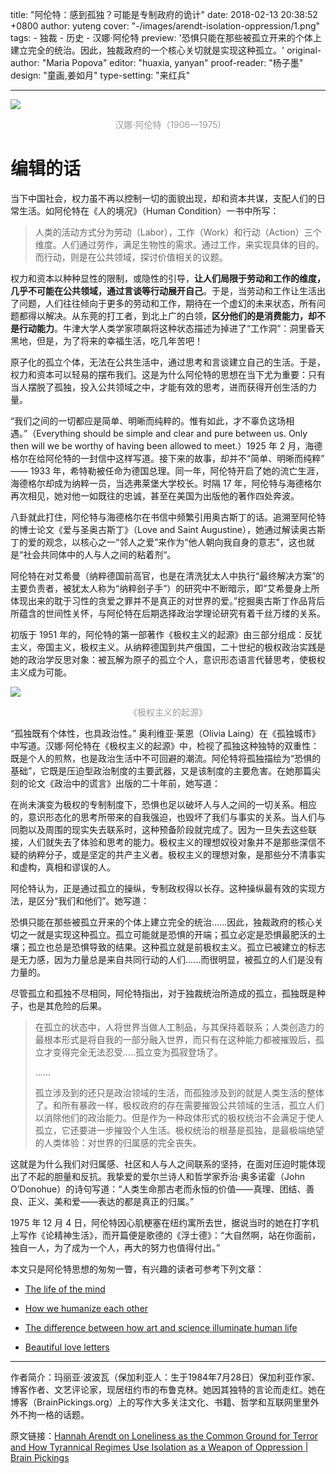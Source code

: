 title: "阿伦特：感到孤独？可能是专制政府的诡计"
date: 2018-02-13 20:38:52 +0800
author: yuteng
cover: "-/images/arendt-isolation-oppression/1.png"
tags:
    - 独裁
    - 历史
    - 汉娜·阿伦特
preview: '恐惧只能在那些被孤立开来的个体上建立完全的统治。因此，独裁政府的一个核心关切就是实现这种孤立。'
original-author: "Maria Popova"
editor: "huaxia, yanyan"
proof-reader: "杨子墨"
design: "童画,姜如月"
type-setting: "来红兵"

---

![](-/images/arendt-isolation-oppression/1.png)
<center><font color=#999>汉娜·阿伦特（1906—1975)</font></center>

# 编辑的话

当下中国社会，权力虽不再以控制一切的面貌出现，却和资本共谋，支配人们的日常生活。如阿伦特在《人的境况》（Human Condition）一书中所写：

> 人类的活动方式分为劳动（Labor），工作（Work）和行动（Action）三个维度。人们通过劳作，满足生物性的需求。通过工作，来实现具体的目的。而行动，则是在公共领域，探讨价值相关的议题。

权力和资本以种种显性的限制，或隐性的引导，**让人们局限于劳动和工作的维度，几乎不可能在公共领域，通过言谈等行动展开自己**。于是，当劳动和工作让生活出了问题，人们往往倾向于更多的劳动和工作，期待在一个虚幻的未来状态，所有问题都得以解决。从东莞的打工者，到北上广的白领，**区分他们的是消费能力，却不是行动能力**。牛津大学人类学家项飙将这种状态描述为掉进了“工作洞”：洞里昏天黑地，但是，为了将来的幸福生活，吃几年苦吧！

原子化的孤立个体，无法在公共生活中，通过思考和言谈建立自己的生活。于是，权力和资本可以轻易的摆布我们。这是为什么阿伦特的思想在当下尤为重要：只有当人摆脱了孤独，投入公共领域之中，才能有效的思考，进而获得开创生活的力量。

“我们之间的一切都应是简单、明晰而纯粹的。惟有如此，才不辜负这场相遇。”（Everything should be simple and clear and pure between us. Only then will we be worthy of having been allowed to meet.）1925 年 2 月，海德格尔在给阿伦特的一封信中这样写道。接下来的故事，却并不“简单、明晰而纯粹” —— 1933 年，希特勒被任命为德国总理。同一年，阿伦特开启了她的流亡生涯，海德格尔却成为纳粹一员，当选弗莱堡大学校长。时隔 17 年，阿伦特与海德格尔再次相见，她对他一如既往的忠诚，甚至在美国为出版他的著作四处奔波。

八卦就此打住，阿伦特与海德格尔在书信中频繁引用奥古斯丁的话。追溯至阿伦特的博士论文《爱与圣奥古斯丁》（Love and Saint Augustine），她通过解读奥古斯丁的爱的观念，以核心之一“邻人之爱”来作为“他人朝向我自身的意志”，这也就是“社会共同体中的人与人之间的粘着剂“。

阿伦特在对艾希曼（纳粹德国前高官，也是在清洗犹太人中执行“最终解决方案”的主要负责者，被犹太人称为“纳粹刽子手”）的研究中不断暗示，即”艾希曼身上所体现出来的耽于习性的贪爱之罪并不是真正的对世界的爱。”挖掘奥古斯丁作品背后所蕴含的世间性关怀，与阿伦特在后期选择政治学理论研究有着千丝万缕的关系。

初版于 1951 年的，阿伦特的第一部著作《极权主义的起源》由三部分组成：反犹主义，帝国主义，极权主义。从纳粹德国到共产俄国，二十世纪的极权政治实践是她的政治学反思对象：被瓦解为原子的孤立个人，意识形态语言代替思考，使极权主义成为可能。

![](-/images/arendt-isolation-oppression/2.png)
<center><font color=#999>《极权主义的起源》</font></center>

“孤独既有个体性，也具政治性。” 奥利维亚·莱恩（Olivia Laing）在《孤独城市》中写道。汉娜·阿伦特在《极权主义的起源》中，检视了孤独这种独特的双重性：既是个人的煎熬，也是政治生活中不可回避的潮流。阿伦特将孤独描绘为“恐惧的基础”，它既是压迫型政治制度的主要武器，又是该制度的主要危害。在她那篇尖刻的论文《政治中的谎言》出版的二十年前，她写道：

在尚未演变为极权的专制制度下，恐惧也足以破坏人与人之间的一切关系。相应的，意识形态化的思考所带来的自我强迫，也毁坏了我们与事实的关系。当人们与同胞以及周围的现实失去联系时，这种预备阶段就完成了。因为一旦失去这些联接，人们就失去了体验和思考的能力。极权主义的理想奴役对象并不是那些深信不疑的纳粹分子，或是坚定的共产主义者。极权主义的理想对象，是那些分不清事实和虚构，真相和谬误的人。

阿伦特认为，正是通过孤立的操纵，专制政权得以长存。这种操纵最有效的实现方法，是区分“我们和他们”。她写道：

恐惧只能在那些被孤立开来的个体上建立完全的统治……因此，独裁政府的核心关切之一就是实现这种孤立。孤立可能就是恐惧的开端；孤立必定是恐惧最肥沃的土壤；孤立也总是恐惧导致的结果。这种孤立就是前极权主义。孤立已被建立的标志是无力感，因为力量总是来自共同行动的人们......而很明显，被孤立的人们是没有力量的。

尽管孤立和孤独不尽相同，阿伦特指出，对于独裁统治所造成的孤立，孤独既是种子，也是其危险的后果。

> 在孤立的状态中，人将世界当做人工制品，与其保持着联系；人类创造力的最根本形式是将自我的一部分融入世界，而只有在这种能力都被摧毁后，孤立才变得完全无法忍受.....孤立变为孤寂登场了。
>
> ......
>
> 孤立涉及到的还只是政治领域的生活，而孤独涉及到的就是人类生活的整体了。和所有暴政一样，极权政府的存在需要摧毁公共领域的生活，孤立人们以消除他们的政治能力。但是作为一种政体形式的极权统治不会满足于使人孤立，它还要进一步摧毁个人生活。极权统治的根基是孤独，是最极端绝望的人类体验：对世界的归属感的完全丧失。

这就是为什么我们对归属感、社区和人与人之间联系的坚持，在面对压迫时能体现出了不起的胆量和反抗。我挚爱的爱尔兰诗人和哲学家乔治·奥多诺霍（John O’Donohue）的诗句写道：“人类生命那古老而永恒的价值——真理、团结、善良、正义、美和爱——表达的都是真正的归属。”

1975 年 12 月 4 日，阿伦特因心肌梗塞在纽约寓所去世，据说当时的她在打字机上写作《论精神生活》，而开篇便是歌德的《浮士德》：“大自然啊，站在你面前，独自一人，为了成为一个人，再大的努力也值得付出。”


本文只是阿伦特思想的匆匆一瞥，有兴趣的读者可参考下列文章：

* [The life of the mind](https://www.brainpickings.org/2014/09/16/hannah-arendt-the-life-of-the-mind/)

* [How we humanize each other](https://www.brainpickings.org/2016/04/12/hannah-arendt-men-in-dark-times/)

* [The difference between how art and science illuminate human life](https://www.brainpickings.org/2016/10/14/hannah-arendt-human-condition-art-science/)

* [Beautiful love letters](https://www.brainpickings.org/2016/04/25/hannah-arendt-martin-heidegger-love-letters/)

---

作者简介：玛丽亚·波波瓦（保加利亚人：生于1984年7月28日）保加利亚作家、博客作者、文艺评论家，现居纽约市的布鲁克林。她因其独特的言论而走红。她在博客（BrainPickings.org）上的写作大多关注文化、书籍、哲学和互联网里里外外不拘一格的话题。

原文链接：[Hannah Arendt on Loneliness as the Common Ground for Terror and How Tyrannical Regimes Use Isolation as a Weapon of Oppression | Brain Pickings](https://www.brainpickings.org/2016/12/20/hannah-arendt-origins-of-totalitarianism-loneliness-isolation/)
